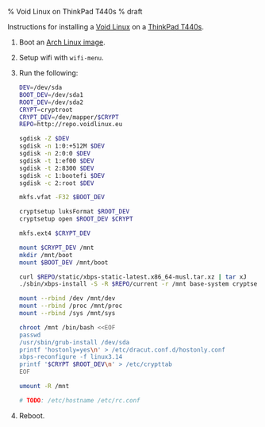 % Void Linux on ThinkPad T440s
% draft

Instructions for installing a [Void Linux][] on a [ThinkPad T440s][t440s].

1. Boot an [Arch Linux image][arch].
2. Setup wifi with `wifi-menu`.
3. Run the following:

    ```sh
    DEV=/dev/sda
    BOOT_DEV=/dev/sda1
    ROOT_DEV=/dev/sda2
    CRYPT=cryptroot
    CRYPT_DEV=/dev/mapper/$CRYPT
    REPO=http://repo.voidlinux.eu

    sgdisk -Z $DEV
    sgdisk -n 1:0:+512M $DEV
    sgdisk -n 2:0:0 $DEV
    sgdisk -t 1:ef00 $DEV
    sgdisk -t 2:8300 $DEV
    sgdisk -c 1:bootefi $DEV
    sgdisk -c 2:root $DEV

    mkfs.vfat -F32 $BOOT_DEV

    cryptsetup luksFormat $ROOT_DEV
    cryptsetup open $ROOT_DEV $CRYPT

    mkfs.ext4 $CRYPT_DEV

    mount $CRYPT_DEV /mnt
    mkdir /mnt/boot
    mount $BOOT_DEV /mnt/boot

    curl $REPO/static/xbps-static-latest.x86_64-musl.tar.xz | tar xJ
    ./sbin/xbps-install -S -R $REPO/current -r /mnt base-system cryptsetup

    mount --rbind /dev /mnt/dev
    mount --rbind /proc /mnt/proc
    mount --rbind /sys /mnt/sys

    chroot /mnt /bin/bash <<EOF
    passwd
    /usr/sbin/grub-install /dev/sda
    printf 'hostonly=yes\n' > /etc/dracut.conf.d/hostonly.conf
    xbps-reconfigure -f linux3.14
    printf '$CRYPT $ROOT_DEV\n' > /etc/crypttab
    EOF

    umount -R /mnt

    # TODO: /etc/hostname /etc/rc.conf
    ```
5. Reboot.

[Void Linux]: http://voidlinux.eu/
[t440s]: http://shop.lenovo.com/us/en/laptops/thinkpad/t-series/t440s/
[arch]: https://www.archlinux.org/download/
